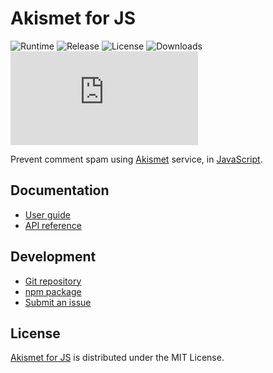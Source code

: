 # Akismet for JS
![Runtime](https://badgen.net/npm/node/@cedx/akismet) ![Release](https://badgen.net/npm/v/@cedx/akismet) ![License](https://badgen.net/npm/license/@cedx/akismet) ![Downloads](https://badgen.net/npm/dt/@cedx/akismet) ![Coverage](https://badgen.net/codecov/c/github/cedx/akismet.js)

Prevent comment spam using [Akismet](https://akismet.com) service, in [JavaScript](https://developer.mozilla.org/en-US/docs/Web/JavaScript).

## Documentation
- [User guide](https://github.com/cedx/akismet.js/wiki)
- [API reference](https://cedx.github.io/akismet.js)

## Development
- [Git repository](https://github.com/cedx/akismet.js)
- [npm package](https://www.npmjs.com/package/@cedx/akismet)
- [Submit an issue](https://github.com/cedx/akismet.js/issues)

## License
[Akismet for JS](https://github.com/cedx/akismet.js) is distributed under the MIT License.

